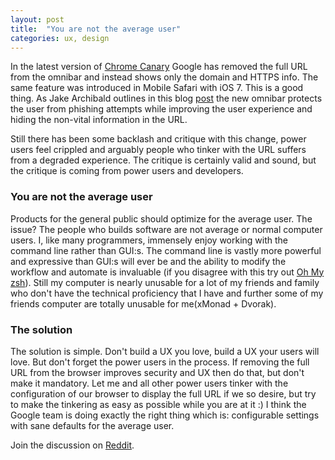 ```yaml
---
layout: post
title:  "You are not the average user"
categories: ux, design
---
```


In the latest version of [Chrome Canary](https://www.google.com/intl/en/chrome/browser/canary.html) Google has removed the full URL from the omnibar and instead shows only the domain and HTTPS info. The same feature was introduced in Mobile Safari with iOS 7. This is a good thing. As Jake Archibald outlines in this blog [post](http://jakearchibald.com/2014/improving-the-url-bar/) the new omnibar protects the user from phishing attempts while improving the user experience and hiding the non-vital information in the URL.

Still there has been some backlash and critique with this change, power users feel crippled and arguably people who tinker with the URL suffers from a degraded experience. The critique is certainly valid and sound, but the critique is coming from power users and developers.

### You are not the average user

Products for the general public should optimize for the average user. The issue? The people who builds software are not average or normal computer users. I, like many programmers, immensely enjoy working with the command line rather than GUI:s. The command line is vastly more powerful and expressive than GUI:s will ever be and the ability to modify the workflow and automate is invaluable (if you disagree with this try out [Oh My zsh](https://github.com/robbyrussell/oh-my-zsh)). Still my computer is nearly unusable for a lot of my friends and family who don't have the technical proficiency that I have and further some of my friends computer are totally unusable for me(xMonad + Dvorak).

### The solution

 The solution is simple. Don't build a UX you love, build a UX your users will love. But don't forget the power users in the process. If removing the full URL from the browser improves security and UX then do that, but don't make it mandatory. Let me and all other power users tinker with the configuration of our browser to display the full URL if we so desire, but try to make the tinkering as easy as possible while you are at it :) I think the Google team is doing exactly the right thing which is: configurable settings with sane defaults for the average user.

 Join the discussion on [Reddit](http://www.reddit.com/r/programming/comments/24p80j/you_are_not_the_average_user/).